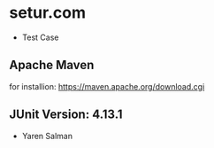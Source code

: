 # setur.com
- Test Case

## Apache Maven 
for installion: https://maven.apache.org/download.cgi 

## JUnit Version: 4.13.1


- Yaren Salman